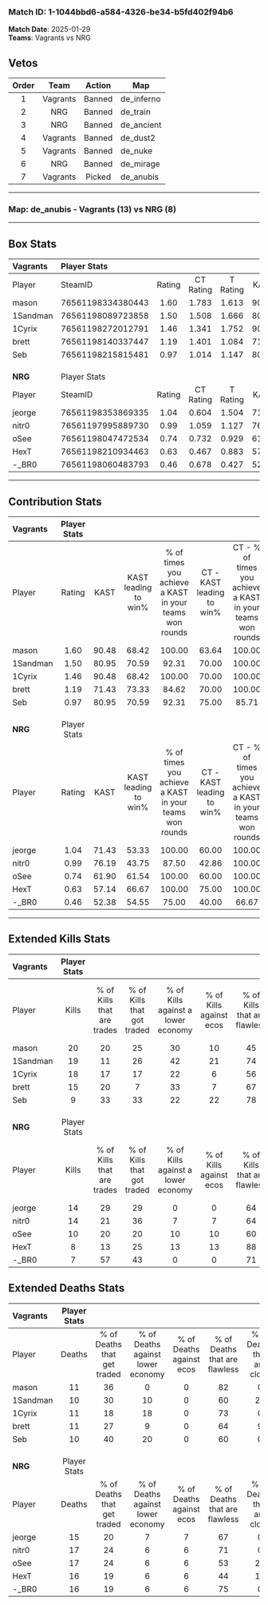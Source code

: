 ### Match ID: 1-1044bbd6-a584-4326-be34-b5fd402f94b6  
**Match Date**: 2025-01-29  
**Teams**: Vagrants vs NRG  

## Vetos  

| Order | Team | Action | Map |
| :---: | :--: | :----: | --- |
| 1 | Vagrants | Banned | de_inferno |
| 2 | NRG | Banned | de_train |
| 3 | NRG | Banned | de_ancient |
| 4 | Vagrants | Banned | de_dust2 |
| 5 | Vagrants | Banned | de_nuke |
| 6 | NRG | Banned | de_mirage |
| 7 | Vagrants | Picked | de_anubis |

---  

### **Map**: de_anubis - Vagrants (13) vs NRG (8)  
---  

## Box Stats  

| **Vagrants** | Player Stats      |        |           |          |       |      |       |         |        |      |     |
| :- | :- | :-: | :-: | :-: | :-: | :-: | :-: | :-: | :-: | :-: | :-: |
| Player       | SteamID           | Rating | CT Rating | T Rating | KAST  | ADR  | Kills | Assists | Deaths | K/D  | HS% |
| mason        | 76561198334380443 |  1.60  |   1.783   |  1.613   | 90.48 | 96.3 |  20   |    6    |   11   | 1.82 | 50  |
| 1Sandman     | 76561198089723858 |  1.50  |   1.508   |  1.666   | 80.95 | 91.7 |  19   |    5    |   10   | 1.90 | 63  |
| 1Cyrix       | 76561198272012791 |  1.46  |   1.341   |  1.752   | 90.48 | 81.8 |  18   |    4    |   11   | 1.64 | 22  |
| brett        | 76561198140337447 |  1.19  |   1.401   |  1.084   | 71.43 | 76.3 |  15   |    5    |   11   | 1.36 | 60  |
| Seb          | 76561198215815481 |  0.97  |   1.014   |  1.147   | 80.95 | 53.0 |   9   |    6    |   10   | 0.90 | 44  |
|              |                   |        |           |          |       |      |       |         |        |      |     |
|              |                   |        |           |          |       |      |       |         |        |      |     |
|              |                   |        |           |          |       |      |       |         |        |      |     |
| **NRG**      | Player Stats      |        |           |          |       |      |       |         |        |      |     |
| Player       | SteamID           | Rating | CT Rating | T Rating | KAST  | ADR  | Kills | Assists | Deaths | K/D  | HS% |
| jeorge       | 76561198353869335 |  1.04  |   0.604   |  1.504   | 71.43 | 71.8 |  14   |    6    |   15   | 0.93 | 50  |
| nitr0        | 76561197995889730 |  0.99  |   1.059   |  1.127   | 76.19 | 66.0 |  14   |    3    |   17   | 0.82 | 42  |
| oSee         | 76561198047472534 |  0.74  |   0.732   |  0.929   | 61.90 | 69.8 |  10   |    5    |   17   | 0.59 | 20  |
| HexT         | 76561198210934463 |  0.63  |   0.467   |  0.883   | 57.14 | 63.4 |   8   |    5    |   16   | 0.50 | 62  |
| -_BR0        | 76561198060483793 |  0.46  |   0.678   |  0.427   | 52.38 | 36.9 |   7   |    3    |   16   | 0.44 | 42  |
---  

## Contribution Stats  

| **Vagrants** | Player Stats |       |                      |                                                        |                           |                                                             |                          |                                                            |
| :- | :-: | :-: | :-: | :-: | :-: | :-: | :-: | :-: |
| Player       |    Rating    | KAST  | KAST leading to win% | % of times you achieve a KAST in your teams won rounds | CT - KAST leading to win% | CT - % of times you achieve a KAST in your teams won rounds | T - KAST leading to win% | T - % of times you achieve a KAST in your teams won rounds |
| mason        |     1.60     | 90.48 |        68.42         |                         100.00                         |           63.64           |                           100.00                            |          75.00           |                           100.00                           |
| 1Sandman     |     1.50     | 80.95 |        70.59         |                         92.31                          |           70.00           |                           100.00                            |          71.43           |                           83.33                            |
| 1Cyrix       |     1.46     | 90.48 |        68.42         |                         100.00                         |           70.00           |                           100.00                            |          66.67           |                           100.00                           |
| brett        |     1.19     | 71.43 |        73.33         |                         84.62                          |           70.00           |                           100.00                            |          80.00           |                           66.67                            |
| Seb          |     0.97     | 80.95 |        70.59         |                         92.31                          |           75.00           |                            85.71                            |          66.67           |                           100.00                           |
|              |              |       |                      |                                                        |                           |                                                             |                          |                                                            |
|              |              |       |                      |                                                        |                           |                                                             |                          |                                                            |
|              |              |       |                      |                                                        |                           |                                                             |                          |                                                            |
| **NRG**      | Player Stats |       |                      |                                                        |                           |                                                             |                          |                                                            |
| Player       |    Rating    | KAST  | KAST leading to win% | % of times you achieve a KAST in your teams won rounds | CT - KAST leading to win% | CT - % of times you achieve a KAST in your teams won rounds | T - KAST leading to win% | T - % of times you achieve a KAST in your teams won rounds |
| jeorge       |     1.04     | 71.43 |        53.33         |                         100.00                         |           60.00           |                           100.00                            |          50.00           |                           100.00                           |
| nitr0        |     0.99     | 76.19 |        43.75         |                         87.50                          |           42.86           |                           100.00                            |          44.44           |                           80.00                            |
| oSee         |     0.74     | 61.90 |        61.54         |                         100.00                         |           60.00           |                           100.00                            |          62.50           |                           100.00                           |
| HexT         |     0.63     | 57.14 |        66.67         |                         100.00                         |           75.00           |                           100.00                            |          62.50           |                           100.00                           |
| -_BR0        |     0.46     | 52.38 |        54.55         |                         75.00                          |           40.00           |                            66.67                            |          66.67           |                           80.00                            |
---  

## Extended Kills Stats  

| **Vagrants** | Player Stats |                            |                            |                                    |                         |                              |                                 |                                       |                    |           |
| :- | :-: | :-: | :-: | :-: | :-: | :-: | :-: | :-: | :-: | :-: |
| Player       |    Kills     | % of Kills that are trades | % of Kills that got traded | % of Kills against a lower economy | % of Kills against ecos | % of Kills that are flawless | % of Kills that are close duels | % of Kills that are assisted by flash | Pistol Round Kills | AWP Kills |
| mason        |      20      |             20             |             25             |                 30                 |           10            |              45              |                0                |                   0                   |         2          |     0     |
| 1Sandman     |      19      |             11             |             26             |                 42                 |           21            |              74              |               11                |                   0                   |         2          |     0     |
| 1Cyrix       |      18      |             17             |             17             |                 22                 |            6            |              56              |               17                |                  11                   |         1          |     6     |
| brett        |      15      |             20             |             7              |                 33                 |            7            |              67              |                7                |                   0                   |         2          |     1     |
| Seb          |      9       |             33             |             33             |                 22                 |           22            |              78              |               11                |                  11                   |         3          |     0     |
|              |              |                            |                            |                                    |                         |                              |                                 |                                       |                    |           |
|              |              |                            |                            |                                    |                         |                              |                                 |                                       |                    |           |
|              |              |                            |                            |                                    |                         |                              |                                 |                                       |                    |           |
| **NRG**      | Player Stats |                            |                            |                                    |                         |                              |                                 |                                       |                    |           |
| Player       |    Kills     | % of Kills that are trades | % of Kills that got traded | % of Kills against a lower economy | % of Kills against ecos | % of Kills that are flawless | % of Kills that are close duels | % of Kills that are assisted by flash | Pistol Round Kills | AWP Kills |
| jeorge       |      14      |             29             |             29             |                 0                  |            0            |              64              |               21                |                  21                   |         2          |     0     |
| nitr0        |      14      |             21             |             36             |                 7                  |            7            |              64              |                0                |                   7                   |         2          |     0     |
| oSee         |      10      |             20             |             20             |                 10                 |           10            |              60              |                0                |                   0                   |         0          |     7     |
| HexT         |      8       |             13             |             25             |                 13                 |           13            |              88              |                0                |                  25                   |         0          |     0     |
| -_BR0        |      7       |             57             |             43             |                 0                  |            0            |              71              |                0                |                   0                   |         0          |     0     |
## Extended Deaths Stats  

| **Vagrants** | Player Stats |                             |                                   |                          |                               |                            |                           |               |
| :- | :-: | :-: | :-: | :-: | :-: | :-: | :-: | :-: |
| Player       |    Deaths    | % of Deaths that get traded | % of Deaths against lower economy | % of Deaths against ecos | % of Deaths that are flawless | % of Deaths that are close | % of Deaths while blinded | Deaths to AWP |
| mason        |      11      |             36              |                 0                 |            0             |              82               |             0              |             0             |       2       |
| 1Sandman     |      10      |             30              |                10                 |            0             |              60               |             20             |            20             |       2       |
| 1Cyrix       |      11      |             18              |                18                 |            0             |              73               |             0              |            18             |       1       |
| brett        |      11      |             27              |                 9                 |            0             |              64               |             9              |             0             |       2       |
| Seb          |      10      |             40              |                20                 |            0             |              60               |             0              |            20             |       0       |
|              |              |                             |                                   |                          |                               |                            |                           |               |
|              |              |                             |                                   |                          |                               |                            |                           |               |
|              |              |                             |                                   |                          |                               |                            |                           |               |
| **NRG**      | Player Stats |                             |                                   |                          |                               |                            |                           |               |
| Player       |    Deaths    | % of Deaths that get traded | % of Deaths against lower economy | % of Deaths against ecos | % of Deaths that are flawless | % of Deaths that are close | % of Deaths while blinded | Deaths to AWP |
| jeorge       |      15      |             20              |                 7                 |            7             |              67               |             0              |             0             |       0       |
| nitr0        |      17      |             24              |                 6                 |            6             |              71               |             0              |            18             |       3       |
| oSee         |      17      |             24              |                 6                 |            6             |              53               |             24             |             0             |       1       |
| HexT         |      16      |             19              |                 6                 |            6             |              44               |             19             |             0             |       1       |
| -_BR0        |      16      |             19              |                 6                 |            6             |              75               |             0              |             0             |       2       |
